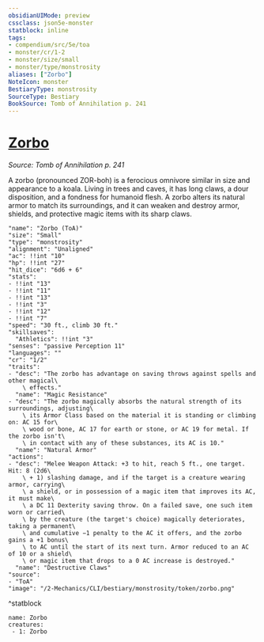 ```yaml
---
obsidianUIMode: preview
cssclass: json5e-monster
statblock: inline
tags:
- compendium/src/5e/toa
- monster/cr/1-2
- monster/size/small
- monster/type/monstrosity
aliases: ["Zorbo"]
NoteIcon: monster
BestiaryType: monstrosity
SourceType: Bestiary
BookSource: Tomb of Annihilation p. 241
---
```

# [Zorbo](2-Mechanics/CLI/bestiary/monstrosity/zorbo-toa.md)
*Source: Tomb of Annihilation p. 241*  

A zorbo (pronounced ZOR-boh) is a ferocious omnivore similar in size and appearance to a koala. Living in trees and caves, it has long claws, a dour disposition, and a fondness for humanoid flesh. A zorbo alters its natural armor to match its surroundings, and it can weaken and destroy armor, shields, and protective magic items with its sharp claws.

```statblock
"name": "Zorbo (ToA)"
"size": "Small"
"type": "monstrosity"
"alignment": "Unaligned"
"ac": !!int "10"
"hp": !!int "27"
"hit_dice": "6d6 + 6"
"stats":
- !!int "13"
- !!int "11"
- !!int "13"
- !!int "3"
- !!int "12"
- !!int "7"
"speed": "30 ft., climb 30 ft."
"skillsaves":
  "Athletics": !!int "3"
"senses": "passive Perception 11"
"languages": ""
"cr": "1/2"
"traits":
- "desc": "The zorbo has advantage on saving throws against spells and other magical\
    \ effects."
  "name": "Magic Resistance"
- "desc": "The zorbo magically absorbs the natural strength of its surroundings, adjusting\
    \ its Armor Class based on the material it is standing or climbing on: AC 15 for\
    \ wood or bone, AC 17 for earth or stone, or AC 19 for metal. If the zorbo isn't\
    \ in contact with any of these substances, its AC is 10."
  "name": "Natural Armor"
"actions":
- "desc": "Melee Weapon Attack: +3 to hit, reach 5 ft., one target. Hit: 8 (2d6\
    \ + 1) slashing damage, and if the target is a creature wearing armor, carrying\
    \ a shield, or in possession of a magic item that improves its AC, it must make\
    \ a DC 11 Dexterity saving throw. On a failed save, one such item worn or carried\
    \ by the creature (the target's choice) magically deteriorates, taking a permanent\
    \ and cumulative −1 penalty to the AC it offers, and the zorbo gains a +1 bonus\
    \ to AC until the start of its next turn. Armor reduced to an AC of 10 or a shield\
    \ or magic item that drops to a 0 AC increase is destroyed."
  "name": "Destructive Claws"
"source":
- "ToA"
"image": "/2-Mechanics/CLI/bestiary/monstrosity/token/zorbo.png"
```
^statblock

```encounter-table
name: Zorbo
creatures:
 - 1: Zorbo
```